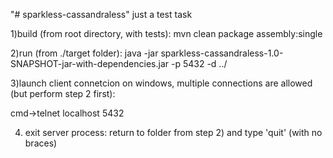 "# sparkless-cassandraless" 
just a test task

1)build (from root directory, with tests):
mvn clean package assembly:single

2)run (from ./target folder):
java -jar sparkless-cassandraless-1.0-SNAPSHOT-jar-with-dependencies.jar -p 5432 -d ../

3)launch client connetcion on windows, multiple connections are allowed
(but perform step 2 first):

cmd->telnet localhost 5432


4) exit server process:
return to folder from step 2) and type 'quit' (with no braces)


